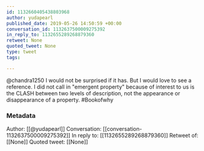 ```yaml
---
id: 1132660405438803968
author: yudapearl
published_date: 2019-05-26 14:50:59 +00:00
conversation_id: 1132637500009275392
in_reply_to: 1132655289268879360
retweet: None
quoted_tweet: None
type: tweet
tags:

---
```


@chandra1250 I would not be surprised if it has. But I would love to see a reference. I did not call in "emergent property" because of interest to us is the CLASH between two levels of description, not the appearance or disappearance of a property.
#Bookofwhy

### Metadata

Author: [[@yudapearl]]
Conversation: [[conversation-1132637500009275392]]
In reply to: [[1132655289268879360]]
Retweet of: [[None]]
Quoted tweet: [[None]]
